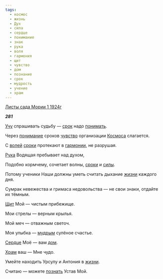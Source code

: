 ```yaml
---
tags:
  - космос
  - жизнь
  - Дух
  - сила
  - сердце
  - понимание
  - знак
  - рука
  - воля
  - гармония
  - щит
  - чувство
  - дом
  - познание
  - срок
  - мудрость
  - учение
  - храм
---
```

[Листы сада Мории 1 1924г](https://127.0.0.1:4002/agni/1924)

___281___

[Учу](../../../tags/#учение) спрашивать судьбу — [срок](../../../tags/#срок) надо [понимать](../../../tags/#[понимание](../../../tags/#понимание)).   

Через [понимание](../../../tags/#понимание) сроков [чувство](../../../tags/#чувство) организации [Космоса](../../../tags/#космос) слагается.   

С [волей](../../../tags/#воля) [сроки](../../../tags/#срок) протекают в [гармонии](../../../tags/#гармония), не разрушая.   

[Рука](../../../tags/#рука) Водящая пребывает над духом,   

Подобно кормчему, сочетает волны, [сроки](../../../tags/#срок) и [силы](../../../tags/#сила).   

Потому ученики Наши должны уметь считать дыхание [жизни](../../../tags/#жизнь) каждого дня.   

Сумрак невежества и гримаса недовольства — не свои знаки, отдайте их тёмным.   

[Щит](../../../tags/#щит) Мой — чистым прибежище.   

Мои стрелы — верным крылья.   

Мой меч — отважным светоч.   

Моя улыбка — [мудрым](../../../tags/#мудрость) сулёное счастье.   

[Сердце](../../../tags/#сердце) Моё — вам [дом](../../../tags/#дом).   

[Храм](../../../tags/#храм) ваш — Мне чудо.   

Умейте находить Урсулу и Антония в [жизни](../../../tags/#жизнь).   

Считаю — можете [познать](../../../tags/#познание) Устав Мой.   

